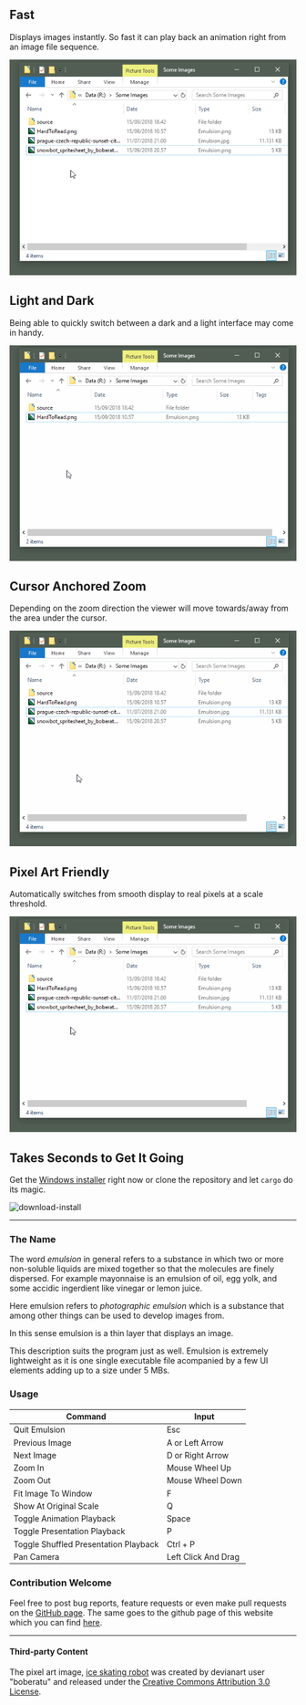 
## Fast

Displays images instantly. So fast it can play back an animation right from an image file sequence.

![anim-playback](gif/base.png)

## Light and Dark

Being able to quickly switch between a dark and a light interface may come in handy.

![light-dark](gif/light-dark.gif)

## Cursor Anchored Zoom

Depending on the zoom direction the viewer will move towards/away from the area under the cursor.

![anchored-zoom](gif/anchored-zoom.gif)

## Pixel Art Friendly

Automatically switches from smooth display to real pixels at a scale threshold.

![pixel-art](gif/pixel-art.gif)

## Takes Seconds to Get It Going

Get the [Windows installer](https://github.com/ArturKovacs/emulsion/releases/download/v1.0/Emulsion-Installer.exe) right now or clone the repository and let `cargo` do its magic.

![download-install](https://octodex.github.com/images/yaktocat.png)

--------

### The Name

The word _emulsion_ in general refers to a substance in which two or more non-soluble liquids are mixed together so that the molecules are finely dispersed. For example mayonnaise is an emulsion of oil, egg yolk, and some accidic ingerdient like vinegar or lemon juice.

Here emulsion refers to _photographic emulsion_ which is a substance that among other things can be used to develop images from.

In this sense emulsion is a thin layer that displays an image.

This description suits the program just as well. Emulsion is extremely lightweight as it is one single executable file acompanied by a few UI elements adding up to a size under 5 MBs.

### Usage

| Command                               | Input               |
| ------------------------------------- | ------------------- |
| Quit Emulsion                         | Esc                 |
| Previous Image                        | A or Left Arrow     |
| Next Image                            | D or Right Arrow    |
| Zoom In                               | Mouse Wheel Up      |
| Zoom Out                              | Mouse Wheel Down    |
| Fit Image To Window                   | F                   |
| Show At Original Scale                | Q                   |
| Toggle Animation Playback             | Space               |
| Toggle Presentation Playback          | P                   |
| Toggle Shuffled Presentation Playback | Ctrl + P            |
| Pan Camera                            | Left Click And Drag |


### Contribution Welcome

Feel free to post bug reports, feature requests or even make pull requests on the [GitHub page](https://github.com/ArturKovacs/emulsion). The same goes to the github page of this website which you can find [here](https://github.com/ArturKovacs/emulsion-website).

--------

#### Third-party Content

The pixel art image, [ice skating robot](https://www.deviantart.com/boberatu/art/Snowbot-Spritesheet-579824187) was created by devianart user "boberatu" and released under the [Creative Commons Attribution 3.0 License](http://creativecommons.org/licenses/by/3.0/).

